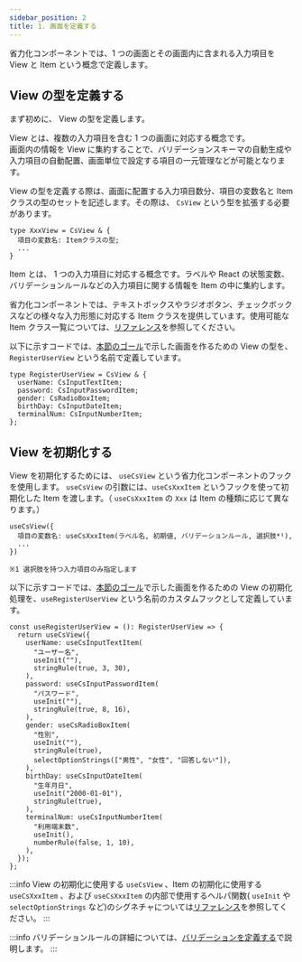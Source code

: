 ```yaml
---
sidebar_position: 2
title: 1. 画面を定義する
---
```


省力化コンポーネントでは、1 つの画面とその画面内に含まれる入力項目を View と Item という概念で定義します。

## View の型を定義する

まず初めに、 View の型を定義します。 

View とは、複数の入力項目を含む 1 つの画面に対応する概念です。  
画面内の情報を View に集約することで、バリデーションスキーマの自動生成や入力項目の自動配置、画面単位で設定する項目の一元管理などが可能となります。

View の型を定義する際は、画面に配置する入力項目数分、項目の変数名と Item クラスの型のセットを記述します。その際は、 `CsView` という型を拡張する必要があります。

```tsx
type XxxView = CsView & {
  項目の変数名: Itemクラスの型;
  ...
}
```

Item とは、 1 つの入力項目に対応する概念です。ラベルや React の状態変数、バリデーションルールなどの入力項目に関する情報を Item の中に集約します。
  
省力化コンポーネントでは、テキストボックスやラジオボタン、チェックボックスなどの様々な入力形態に対応する Item クラスを提供しています。使用可能な Item クラス一覧については、[リファレンス](../../category/リファレンス)を参照してください。

以下に示すコードでは、[本節のゴール](goal.md)で示した画面を作るための View の型を、 `RegisterUserView` という名前で定義しています。

```tsx title="Viewの型を定義する"
type RegisterUserView = CsView & {
  userName: CsInputTextItem;
  password: CsInputPasswordItem;
  gender: CsRadioBoxItem;
  birthDay: CsInputDateItem;
  terminalNum: CsInputNumberItem;
};
```

## View を初期化する

View を初期化するためには、 `useCsView` という省力化コンポーネントのフックを使用します。 `useCsView` の引数には、`useCsXxxItem` というフックを使って初期化した Item を渡します。（ `useCsXxxItem` の `Xxx` は Item の種類に応じて異なります。）

```tsx
useCsView({
  項目の変数名: useCsXxxItem(ラベル名, 初期値, バリデーションルール, 選択肢*¹),
  ...
})

※1 選択肢を持つ入力項目のみ指定します
```

以下に示すコードでは、[本節のゴール](goal.md)で示した画面を作るための View の初期化処理を、`useRegisterUserView` という名前のカスタムフックとして定義しています。

```tsx title="Viewを初期化するカスタムフックを作成する"
const useRegisterUserView = (): RegisterUserView => {
  return useCsView({
    userName: useCsInputTextItem(
      "ユーザー名",
      useInit(""),
      stringRule(true, 3, 30),
    ),
    password: useCsInputPasswordItem(
      "パスワード",
      useInit(""),
      stringRule(true, 8, 16),
    ),
    gender: useCsRadioBoxItem(
      "性別",
      useInit(""),
      stringRule(true),
      selectOptionStrings(["男性", "女性", "回答しない"]),
    ),
    birthDay: useCsInputDateItem(
      "生年月日",
      useInit("2000-01-01"),
      stringRule(true),
    ),
    terminalNum: useCsInputNumberItem(
      "利用端末数",
      useInit(),
      numberRule(false, 1, 10),
    ),
  });
};
```

:::info
View の初期化に使用する `useCsView` 、Item の初期化に使用する `useCsXxxItem` 、および `useCsXxxItem` の内部で使用するヘルパ関数( `useInit` や `selectOptionStrings` など)のシグネチャについては[リファレンス](../../category/リファレンス)を参照してください。
:::

:::info
バリデーションルールの詳細については、[バリデーションを定義する](./define-validation.md)で説明します。
:::

